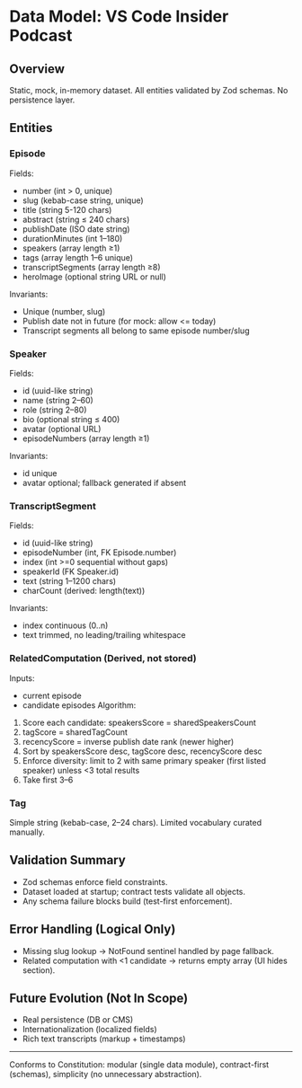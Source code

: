 # Data Model: VS Code Insider Podcast

## Overview
Static, mock, in-memory dataset. All entities validated by Zod schemas. No persistence layer.

## Entities
### Episode
Fields:
- number (int > 0, unique)
- slug (kebab-case string, unique)
- title (string 5-120 chars)
- abstract (string ≤ 240 chars)
- publishDate (ISO date string)
- durationMinutes (int 1–180)
- speakers (array<SpeakerRef> length ≥1)
- tags (array<Tag> length 1–6 unique)
- transcriptSegments (array<TranscriptSegmentRef> length ≥8)
- heroImage (optional string URL or null)

Invariants:
- Unique (number, slug)
- Publish date not in future (for mock: allow <= today)
- Transcript segments all belong to same episode number/slug

### Speaker
Fields:
- id (uuid-like string)
- name (string 2–60)
- role (string 2–80)
- bio (optional string ≤ 400)
- avatar (optional URL)
- episodeNumbers (array<int> length ≥1)

Invariants:
- id unique
- avatar optional; fallback generated if absent

### TranscriptSegment
Fields:
- id (uuid-like string)
- episodeNumber (int, FK Episode.number)
- index (int >=0 sequential without gaps)
- speakerId (FK Speaker.id)
- text (string 1–1200 chars)
- charCount (derived: length(text))

Invariants:
- index continuous (0..n)
- text trimmed, no leading/trailing whitespace

### RelatedComputation (Derived, not stored)
Inputs:
- current episode
- candidate episodes
Algorithm:
1. Score each candidate: speakersScore = sharedSpeakersCount
2. tagScore = sharedTagCount
3. recencyScore = inverse publish date rank (newer higher)
4. Sort by speakersScore desc, tagScore desc, recencyScore desc
5. Enforce diversity: limit to 2 with same primary speaker (first listed speaker) unless <3 total results
6. Take first 3–6

### Tag
Simple string (kebab-case, 2–24 chars). Limited vocabulary curated manually.

## Validation Summary
- Zod schemas enforce field constraints.
- Dataset loaded at startup; contract tests validate all objects.
- Any schema failure blocks build (test-first enforcement).

## Error Handling (Logical Only)
- Missing slug lookup → NotFound sentinel handled by page fallback.
- Related computation with <1 candidate → returns empty array (UI hides section).

## Future Evolution (Not In Scope)
- Real persistence (DB or CMS)
- Internationalization (localized fields)
- Rich text transcripts (markup + timestamps)

---
Conforms to Constitution: modular (single data module), contract-first (schemas), simplicity (no unnecessary abstraction).

